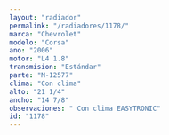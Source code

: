 ```yaml
---
layout: "radiador"
permalink: "/radiadores/1178/"
marca: "Chevrolet"
modelo: "Corsa"
ano: "2006"
motor: "L4 1.8"
transmision: "Estándar"
parte: "M-12577"
clima: "Con clima"
alto: "21 1/4"
ancho: "14 7/8"
observaciones: " Con clima EASYTRONIC"
id: "1178"
---
```


